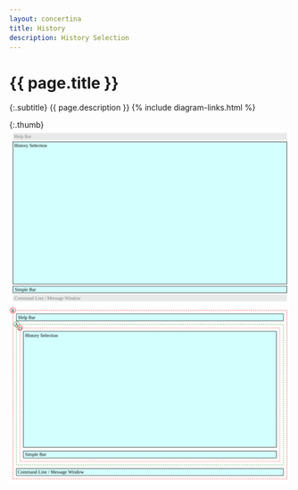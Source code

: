 ```yaml
---
layout: concertina
title: History
description: History Selection
---
```


# {{ page.title }}

{:.subtitle}
{{ page.description }}
{% include diagram-links.html %}

{:.thumb}
![s-dlg-history-selection](images/s-dlg-history-selection.svg)
![l-dlg-history-selection](images/l-dlg-history-selection.svg)
